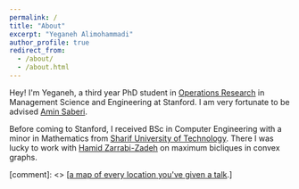 ```yaml
---
permalink: /
title: "About"
excerpt: "Yeganeh Alimohammadi"
author_profile: true
redirect_from: 
  - /about/
  - /about.html
---
```

Hey! I'm Yeganeh, a third year PhD student in [Operations Research](https://or.stanford.edu/) in Management Science and Engineering at Stanford. I am very fortunate to be advised [Amin Saberi](http://stanford.edu/~saberi/). 

Before coming to Stanford, I received BSc in Computer Engineering with a minor in Mathematics from [Sharif University of Technology](http://www.en.sharif.edu/). There I was lucky to work with [Hamid Zarrabi-Zadeh](http://sharif.edu/~zarrabi/) on maximum bicliques in convex graphs. 

 [comment]: <> [[a map of every location you've given a talk](https://academicpages.github.io/talkmap.html).]
